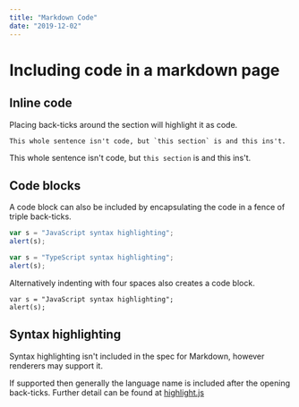 ```yaml
---
title: "Markdown Code"
date: "2019-12-02"
---
```


# Including code in a markdown page

## Inline code 

Placing back-ticks around the section will highlight it as code. 

```
This whole sentence isn't code, but `this section` is and this ins't. 
```

This whole sentence isn't code, but `this section` is and this ins't. 

## Code blocks

A code block can also be included by encapsulating the code in a fence of triple back-ticks. 


```javascript
var s = "JavaScript syntax highlighting";
alert(s);
```

```typescript
var s = "TypeScript syntax highlighting";
alert(s);
```

Alternatively indenting with four spaces also creates a code block. 

    var s = "JavaScript syntax highlighting";
    alert(s);

## Syntax highlighting 

Syntax highlighting isn't included in the spec for Markdown, however renderers may support it. 

If supported then generally the language name is included after the opening back-ticks. Further detail can be found at [highlight.js](https://highlightjs.org/static/demo/) 
